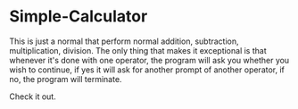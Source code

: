 # Simple-Calculator
This is just a normal that perform normal addition, subtraction, multiplication, division. 
The only thing that makes it exceptional is that whenever it's done with one operator, the program will ask you whether you wish to continue, if yes it will ask for another prompt of another operator, if no, the program will terminate.

Check it out.
